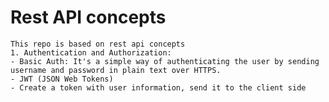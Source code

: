 # Rest API concepts
    This repo is based on rest api concepts
    1. Authentication and Authorization:
    - Basic Auth: It's a simple way of authenticating the user by sending username and password in plain text over HTTPS.
    - JWT (JSON Web Tokens)
    - Create a token with user information, send it to the client side
    
